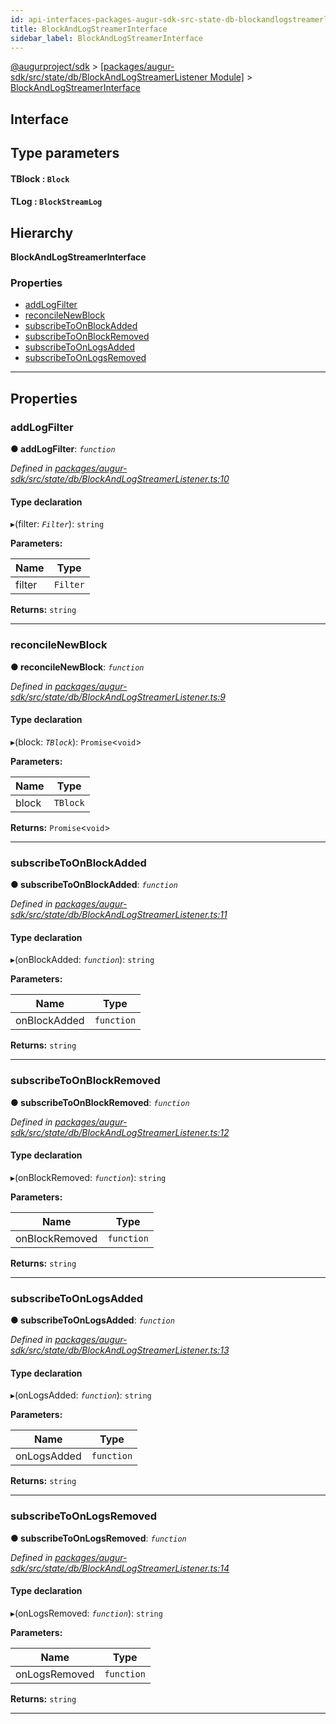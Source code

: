 ```yaml
---
id: api-interfaces-packages-augur-sdk-src-state-db-blockandlogstreamerlistener-blockandlogstreamerinterface
title: BlockAndLogStreamerInterface
sidebar_label: BlockAndLogStreamerInterface
---
```


[@augurproject/sdk](api-readme.md) > [[packages/augur-sdk/src/state/db/BlockAndLogStreamerListener Module]](api-modules-packages-augur-sdk-src-state-db-blockandlogstreamerlistener-module.md) > [BlockAndLogStreamerInterface](api-interfaces-packages-augur-sdk-src-state-db-blockandlogstreamerlistener-blockandlogstreamerinterface.md)

## Interface

## Type parameters
#### TBlock :  `Block`
#### TLog :  `BlockStreamLog`
## Hierarchy

**BlockAndLogStreamerInterface**

### Properties

* [addLogFilter](api-interfaces-packages-augur-sdk-src-state-db-blockandlogstreamerlistener-blockandlogstreamerinterface.md#addlogfilter)
* [reconcileNewBlock](api-interfaces-packages-augur-sdk-src-state-db-blockandlogstreamerlistener-blockandlogstreamerinterface.md#reconcilenewblock)
* [subscribeToOnBlockAdded](api-interfaces-packages-augur-sdk-src-state-db-blockandlogstreamerlistener-blockandlogstreamerinterface.md#subscribetoonblockadded)
* [subscribeToOnBlockRemoved](api-interfaces-packages-augur-sdk-src-state-db-blockandlogstreamerlistener-blockandlogstreamerinterface.md#subscribetoonblockremoved)
* [subscribeToOnLogsAdded](api-interfaces-packages-augur-sdk-src-state-db-blockandlogstreamerlistener-blockandlogstreamerinterface.md#subscribetoonlogsadded)
* [subscribeToOnLogsRemoved](api-interfaces-packages-augur-sdk-src-state-db-blockandlogstreamerlistener-blockandlogstreamerinterface.md#subscribetoonlogsremoved)

---

## Properties

<a id="addlogfilter"></a>

###  addLogFilter

**● addLogFilter**: *`function`*

*Defined in [packages/augur-sdk/src/state/db/BlockAndLogStreamerListener.ts:10](https://github.com/AugurProject/augur/blob/27cf7214d2/packages/augur-sdk/src/state/db/BlockAndLogStreamerListener.ts#L10)*

#### Type declaration
▸(filter: *`Filter`*): `string`

**Parameters:**

| Name | Type |
| ------ | ------ |
| filter | `Filter` |

**Returns:** `string`

___
<a id="reconcilenewblock"></a>

###  reconcileNewBlock

**● reconcileNewBlock**: *`function`*

*Defined in [packages/augur-sdk/src/state/db/BlockAndLogStreamerListener.ts:9](https://github.com/AugurProject/augur/blob/27cf7214d2/packages/augur-sdk/src/state/db/BlockAndLogStreamerListener.ts#L9)*

#### Type declaration
▸(block: *`TBlock`*): `Promise`<`void`>

**Parameters:**

| Name | Type |
| ------ | ------ |
| block | `TBlock` |

**Returns:** `Promise`<`void`>

___
<a id="subscribetoonblockadded"></a>

###  subscribeToOnBlockAdded

**● subscribeToOnBlockAdded**: *`function`*

*Defined in [packages/augur-sdk/src/state/db/BlockAndLogStreamerListener.ts:11](https://github.com/AugurProject/augur/blob/27cf7214d2/packages/augur-sdk/src/state/db/BlockAndLogStreamerListener.ts#L11)*

#### Type declaration
▸(onBlockAdded: *`function`*): `string`

**Parameters:**

| Name | Type |
| ------ | ------ |
| onBlockAdded | `function` |

**Returns:** `string`

___
<a id="subscribetoonblockremoved"></a>

###  subscribeToOnBlockRemoved

**● subscribeToOnBlockRemoved**: *`function`*

*Defined in [packages/augur-sdk/src/state/db/BlockAndLogStreamerListener.ts:12](https://github.com/AugurProject/augur/blob/27cf7214d2/packages/augur-sdk/src/state/db/BlockAndLogStreamerListener.ts#L12)*

#### Type declaration
▸(onBlockRemoved: *`function`*): `string`

**Parameters:**

| Name | Type |
| ------ | ------ |
| onBlockRemoved | `function` |

**Returns:** `string`

___
<a id="subscribetoonlogsadded"></a>

###  subscribeToOnLogsAdded

**● subscribeToOnLogsAdded**: *`function`*

*Defined in [packages/augur-sdk/src/state/db/BlockAndLogStreamerListener.ts:13](https://github.com/AugurProject/augur/blob/27cf7214d2/packages/augur-sdk/src/state/db/BlockAndLogStreamerListener.ts#L13)*

#### Type declaration
▸(onLogsAdded: *`function`*): `string`

**Parameters:**

| Name | Type |
| ------ | ------ |
| onLogsAdded | `function` |

**Returns:** `string`

___
<a id="subscribetoonlogsremoved"></a>

###  subscribeToOnLogsRemoved

**● subscribeToOnLogsRemoved**: *`function`*

*Defined in [packages/augur-sdk/src/state/db/BlockAndLogStreamerListener.ts:14](https://github.com/AugurProject/augur/blob/27cf7214d2/packages/augur-sdk/src/state/db/BlockAndLogStreamerListener.ts#L14)*

#### Type declaration
▸(onLogsRemoved: *`function`*): `string`

**Parameters:**

| Name | Type |
| ------ | ------ |
| onLogsRemoved | `function` |

**Returns:** `string`

___

